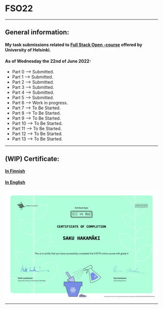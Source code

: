 # FSO22
***
## General information:
#### My task submissions related to [Full Stack Open -course](https://fullstackopen.com/) offered by University of Helsinki.

#### As of Wednesday the 22nd of June 2022:
* Part 0 --> Submitted.
* Part 1 --> Submitted.
* Part 2 --> Submitted.
* Part 3 --> Submitted.
* Part 4 --> Submitted.
* Part 5 --> Submitted.
* Part 6 --> Work in progress.
* Part 7 --> To Be Started.
* Part 8 --> To Be Started.
* Part 9 --> To Be Started.
* Part 10 --> To Be Started.
* Part 11 --> To Be Started.
* Part 12 --> To Be Started.
* Part 13 --> To Be Started.
***
## (WIP) Certificate:
#### [In Finnish](https://studies.cs.helsinki.fi/stats/api/certificate/fullstackopen/fi/122092c03b33db3f5819db60d3e5adc4)
#### [In English](https://studies.cs.helsinki.fi/stats/api/certificate/fullstackopen/en/122092c03b33db3f5819db60d3e5adc4)
![Certificate in English](./certificate-fullstack-en.png)
***